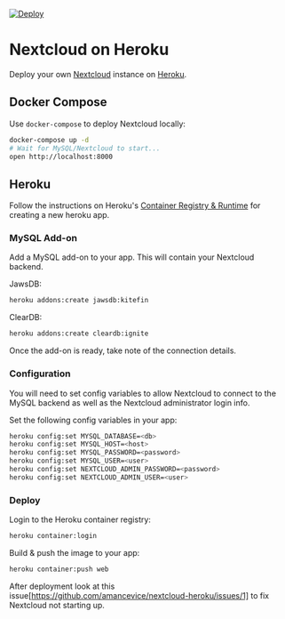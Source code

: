 [![Deploy](https://www.herokucdn.com/deploy/button.svg)](https://heroku.com/deploy)

# Nextcloud on Heroku

Deploy your own [Nextcloud](https://nextcloud.com) instance on [Heroku](https://heroku.com).

## Docker Compose

Use `docker-compose` to deploy Nextcloud locally:

```bash
docker-compose up -d
# Wait for MySQL/Nextcloud to start...
open http://localhost:8000
```

## Heroku

Follow the instructions on Heroku's [Container Registry & Runtime](https://devcenter.heroku.com/articles/container-registry-and-runtime) for creating a new heroku app.

### MySQL Add-on

Add a MySQL add-on to your app. This will contain your Nextcloud backend.

JawsDB:

```bash
heroku addons:create jawsdb:kitefin
```

ClearDB:

```bash
heroku addons:create cleardb:ignite
```

Once the add-on is ready, take note of the connection details.

### Configuration

You will need to set config variables to allow Nextcloud to connect to the MySQL backend as well as the Nextcloud administrator login info.

Set the following config variables in your app:

```bash
heroku config:set MYSQL_DATABASE=<db>
heroku config:set MYSQL_HOST=<host>
heroku config:set MYSQL_PASSWORD=<password>
heroku config:set MYSQL_USER=<user>
heroku config:set NEXTCLOUD_ADMIN_PASSWORD=<password>
heroku config:set NEXTCLOUD_ADMIN_USER=<user>
```

### Deploy

Login to the Heroku container registry:

```bash
heroku container:login
```

Build & push the image to your app:

```bash
heroku container:push web
```

After deployment look at this issue[https://github.com/amancevice/nextcloud-heroku/issues/1] to fix Nextcloud not starting up. 
